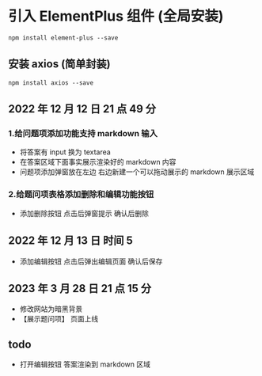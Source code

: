 # 引入 ElementPlus 组件 (全局安装)

```shell
npm install element-plus --save
```

## 安装 axios (简单封装)

```shell
npm install axios --save
```

## 2022 年 12 月 12 日 21 点 49 分

### 1.给问题项添加功能支持 markdown 输入

- 将答案有 input 换为 textarea
- 在答案区域下面事实展示渲染好的 markdown 内容
- 问题项添加弹窗放在左边 右边新建一个可以拖动展示的 markdown 展示区域

### 2.给题问项表格添加删除和编辑功能按钮

- 添加删除按钮 点击后弹窗提示 确认后删除

## 2022 年 12 月 13 日 时间 5

- 添加编辑按钮 点击后弹出编辑页面 确认后保存

## 2023 年 3 月 28 日 21 点 15 分

- 修改网站为暗黑背景
- 【展示题问项】 页面上线

## todo

- 打开编辑按钮 答案渲染到 markdown 区域
